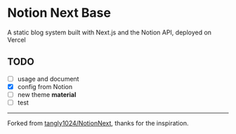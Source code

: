 # Notion Next Base

A static blog system built with Next.js and the Notion API, deployed on Vercel

## TODO

- [ ] usage and document
- [x] config from Notion
- [ ] new theme **material**
- [ ] test

---

Forked from [tangly1024/NotionNext](https://github.com/tangly1024/NotionNext), thanks for the inspiration.
